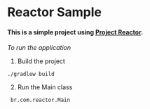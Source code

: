 # Reactor Sample
#### This is a simple project using [Project Reactor](https://projectreactor.io/). 

*To run the application*

1. Build the project
``` 
./gradlew build 
``` 

2. Run the Main class
``` 
 br.com.reactor.Main
``` 